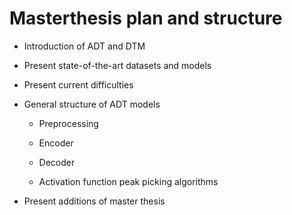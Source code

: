 # Masterthesis plan and structure

* Introduction of ADT and DTM

* Present state-of-the-art datasets and models

* Present current difficulties

* General structure of ADT models

    * Preprocessing

    * Encoder

    * Decoder

    * Activation function peak picking algorithms

* Present additions of master thesis